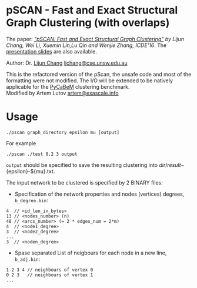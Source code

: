 # pSCAN - Fast and Exact Structural Graph Clustering (with overlaps)

The paper: *["pSCAN: Fast and Exact Structural Graph Clustering"](https://www.cse.unsw.edu.au/~ljchang/pdf/icde16-pscan.pdf) by Lijun Chang, Wei Li, Xuemin Lin,Lu Qin and Wenjie Zhang, ICDE'16*. The [presentation slides](https://www.cse.unsw.edu.au/~ljchang/pdf/icde16s-pscan.pdf) are also available.

Author: Dr. [Lijun Chang](https://www.cse.unsw.edu.au/~ljchang/) <ljchang@cse.unsw.edu.au>

This is the refactored version of the pScan, the unsafe code and most of the formatting were not modified. The I/O will be extended to be natively applicable for the [PyCaBeM](https://github.com/eXascaleInfolab/PyCABeM) clustering benchmark.  
Modified by Artem Lutov <artem@exascale.info>

# Usage
```
./pscan graph_directory epsilon mu [output]
```
For example
```
./pscan ./test 0.2 3 output
```
 `output` should be specified to save the resulting clustering into ${dir}/result-${epsilon}-${mu}.txt.

The input network to be clustered is specified by 2 BINARY files:
- Specification of the network properties and nodes (vertices) degrees, `b_degree.bin`:
```
4  // <id_len_in_bytes>
13 // <nodes_number> (n)
48 // <arcs_number> (= 2 * edges_num = 2*m)
4  // <node1_degree>
3  // <node2_degree>
...
3  // <noden_degree>
```
- Spase separated List of neigbours for each node in a new line, `b_adj.bin`:
```
1 2 3 4 // neighbours of vertex 0
0 2 3   // neighbours of vertex 1
...
```
